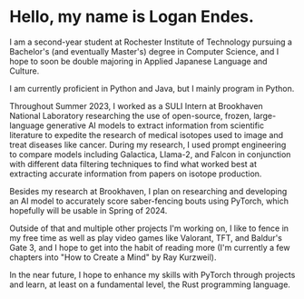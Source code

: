 # Hello, my name is Logan Endes.

I am a second-year student at Rochester Institute of Technology pursuing a Bachelor's (and eventually Master's) degree in Computer Science, and I hope to soon be double majoring in Applied Japanese Language and Culture.

I am currently proficient in Python and Java, but I mainly program in Python. 

Throughout Summer 2023, I worked as a SULI Intern at Brookhaven National Laboratory researching the use of open-source, frozen, large-language generative AI models to extract information from scientific literature to expedite the research of medical isotopes used to image and treat diseases like cancer. During my research, I used prompt engineering to compare models including Galactica, Llama-2, and Falcon in conjunction with different data filtering techniques to find what worked best at extracting accurate information from papers on isotope production.

Besides my research at Brookhaven, I plan on researching and developing an AI model to accurately score saber-fencing bouts using PyTorch, which hopefully will be usable in Spring of 2024.

Outside of that and multiple other projects I'm working on, I like to fence in my free time as well as play video games like Valorant, TFT, and Baldur's Gate 3, and I hope to get into the habit of reading more (I'm currently a few chapters into "How to Create a Mind" by Ray Kurzweil).  

In the near future, I hope to enhance my skills with PyTorch through projects and learn, at least on a fundamental level, the Rust programming language. 
